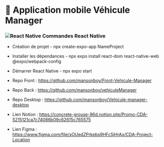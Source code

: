 <h1>🚗 Application mobile Véhicule Manager</h1>

### ![React Native](https://img.shields.io/badge/react_native-%2320232a.svg?style=for-the-badge&logo=react&logoColor=%2361DAFB) Commandes React Native

- Création de projet - npx create-expo-app NameProject
- Installer les dépendances - npx expo install react-dom react-native-web @expo/webpack-config
- Démarrer React Native - npx expo start

- Repo Front : https://github.com/mansonboy/Front-Vehicule-Manager
- Repo Back : https://github.com/mansonboy/vehiculeManager
- Repo Desktop : https://github.com/mansonboy/Vehicule-manager-desktop
- Lien Notion : https://concrete-grouse-96d.notion.site/Promo-CDA-5215121ca7c74086b09c62615c765575
- Lien Figma : https://www.figma.com/file/xOUedZPrkebs9HFc5jHrAx/CDA-Project-Location

